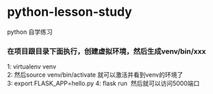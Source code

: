 # python-lesson-study
python 自学练习

### 在项目跟目录下面执行，创建虚拟环境，然后生成venv/bin/xxx
1: virtualenv venv <br />
2: 然后source venv/bin/activate 就可以激活并看到venv的环境了<br/>
3: export FLASK_APP=hello.py
4: flask run  然后就可以访问5000端口
